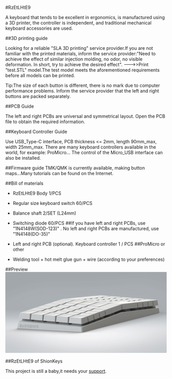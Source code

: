 #RzEtLHtE9

A keyboard that tends to be excellent in ergonomics, is manufactured using a 3D printer, the controller is independent, and traditional mechanical keyboard accessories are used.

##3D printing guide

Looking for a reliable "SLA 3D printing" service provider.If you are not familiar with the printed materials, inform the service provider:"Need to achieve the effect of similar injection molding, no odor, no visible deformation. In short, try to achieve the desired effect". --->>Print "test.STL" model.The test model meets the aforementioned requirements before all models can be printed.

Tip:The size of each button is different, there is no mark due to computer performance problems. Inform the service provider that the left and right buttons are packed separately.

##PCB Guide

The left and right PCBs are universal and symmetrical layout. Open the PCB file to obtain the required information.

##Keyboard Controller Guide

Use USB_Type-C interface, PCB thickness <= 2mm, length 90mm_max, width 25mm_max. There are many keyboard controllers available in the world, for example: ProMicro...
The control of the Micro_USB interface can also be installed.

##Firmware guide
TMK/QMK is currently available, making button maps...Many tutorials can be found on the Internet.

##Bill of materials
- RzEtLHtE9 Body 1/PCS

- Regular size keyboard switch 60/PCS

- Balance shaft 2/SET (L24mm)

- Switching diode 60/PCS ##If you have left and right PCBs, use "1N4148W(SOD-123)" . No left and right PCBs are manufactured, use "1N4148(DO-35)"

- Left and right PCB (optional). Keyboard controller 1 / PCS ##ProMicro or other

- Welding tool + hot melt glue gun + wire (according to your preferences)

##Preview
![](media/RzEtLHtE9_dfg.jpg)


##RzEtLHtE9 of ShionKeys


This project is still a baby,it needs your [support](https://ipfs.io/ipfs/QmWTQaGFr31ewhrwZc4TnvorQembkwZ3v7UQoE8yHPgh5z/investor/).
